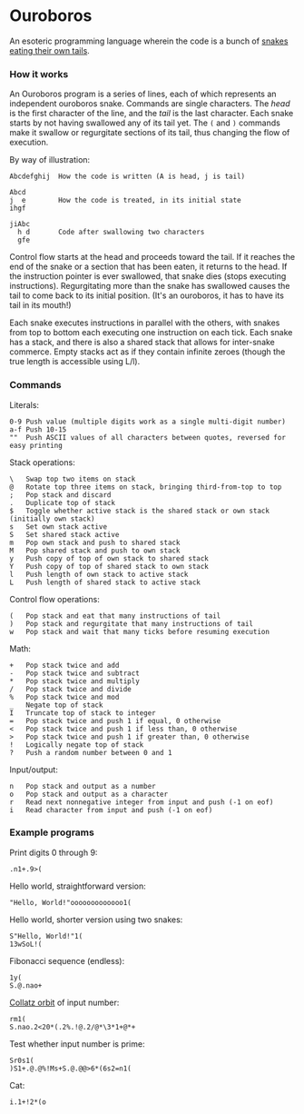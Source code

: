 # Ouroboros

An esoteric programming language wherein the code is a bunch of [snakes eating their own tails](http://en.wikipedia.org/wiki/Ouroboros).

### How it works

An Ouroboros program is a series of lines, each of which represents an independent ouroboros snake. Commands are single characters. The *head* is the first character of the line, and the *tail* is the last character. Each snake starts by not having swallowed any of its tail yet. The `(` and `)` commands make it swallow or regurgitate sections of its tail, thus changing the flow of execution.

By way of illustration:

    Abcdefghij  How the code is written (A is head, j is tail)

    Abcd
    j  e        How the code is treated, in its initial state
    ihgf

    jiAbc
      h d       Code after swallowing two characters
      gfe

Control flow starts at the head and proceeds toward the tail. If it reaches the end of the snake or a section that has been eaten, it returns to the head. If the instruction pointer is ever swallowed, that snake dies (stops executing instructions). Regurgitating more than the snake has swallowed causes the tail to come back to its initial position. (It's an ouroboros, it has to have its tail in its mouth!)

Each snake executes instructions in parallel with the others, with snakes from top to bottom each executing one instruction on each tick. Each snake has a stack, and there is also a shared stack that allows for inter-snake commerce. Empty stacks act as if they contain infinite zeroes (though the true length is accessible using L/l).

### Commands

Literals:

    0-9 Push value (multiple digits work as a single multi-digit number)
    a-f Push 10-15
    ""  Push ASCII values of all characters between quotes, reversed for easy printing

Stack operations:

    \   Swap top two items on stack
    @   Rotate top three items on stack, bringing third-from-top to top
    ;   Pop stack and discard
    .   Duplicate top of stack
    $   Toggle whether active stack is the shared stack or own stack (initially own stack)
    s   Set own stack active
    S   Set shared stack active
    m   Pop own stack and push to shared stack
    M   Pop shared stack and push to own stack
    y   Push copy of top of own stack to shared stack
    Y   Push copy of top of shared stack to own stack
    l   Push length of own stack to active stack
    L   Push length of shared stack to active stack

Control flow operations:

    (   Pop stack and eat that many instructions of tail
    )   Pop stack and regurgitate that many instructions of tail
    w   Pop stack and wait that many ticks before resuming execution

Math:

    +   Pop stack twice and add
    -   Pop stack twice and subtract
    *   Pop stack twice and multiply
    /   Pop stack twice and divide
    %   Pop stack twice and mod
    _   Negate top of stack
    I   Truncate top of stack to integer
    =   Pop stack twice and push 1 if equal, 0 otherwise
    <   Pop stack twice and push 1 if less than, 0 otherwise
    >   Pop stack twice and push 1 if greater than, 0 otherwise
    !   Logically negate top of stack
    ?   Push a random number between 0 and 1

Input/output:

    n   Pop stack and output as a number
    o   Pop stack and output as a character
    r   Read next nonnegative integer from input and push (-1 on eof)
    i   Read character from input and push (-1 on eof)

### Example programs

Print digits 0 through 9:

    .n1+.9>(

Hello world, straightforward version:

    "Hello, World!"ooooooooooooo1(

Hello world, shorter version using two snakes:

    S"Hello, World!"1(
    13wSoL!(

Fibonacci sequence (endless):

    1y(
    S.@.nao+

[Collatz orbit](http://en.wikipedia.org/wiki/Collatz_conjecture) of input number:

    rm1(
    S.nao.2<20*(.2%.!@.2/@*\3*1+@*+

Test whether input number is prime:

    Sr0s1(
    )S1+.@.@%!Ms+S.@.@@>6*(6s2=n1(

Cat:

    i.1+!2*(o
